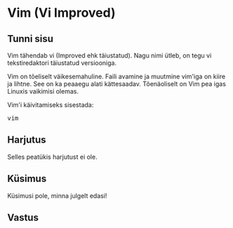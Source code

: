 # Vim (Vi Improved)

## Tunni sisu

Vim tähendab vi (Improved ehk täiustatud). Nagu nimi ütleb, on tegu vi tekstiredaktori täiustatud versiooniga.

Vim on tõeliselt väikesemahuline. Faili avamine ja muutmine vim'iga on kiire ja lihtne. See on ka peaaegu alati kättesaadav.  Tõenäoliselt on Vim pea igas Linuxis vaikimisi olemas.

Vim'i käivitamiseks sisestada: 
<pre>vim</pre>

## Harjutus

Selles peatükis harjutust ei ole.

## Küsimus

Küsimusi pole, minna julgelt edasi!

## Vastus


